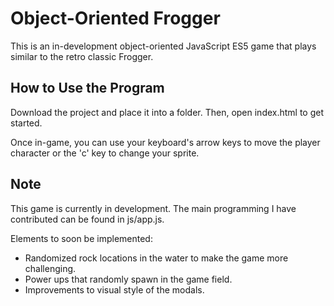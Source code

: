 # Object-Oriented Frogger
This is an in-development object-oriented JavaScript ES5 game that plays similar to the retro classic Frogger.

## How to Use the Program
Download the project and place it into a folder. Then, open index.html to get started.

Once in-game, you can use your keyboard's arrow keys to move the player character or the 'c' key to change your sprite.

## Note
This game is currently in development. The main programming I have contributed can be found in js/app.js.

Elements to soon be implemented:

* Randomized rock locations in the water to make the game more challenging.
* Power ups that randomly spawn in the game field.
* Improvements to visual style of the modals.
